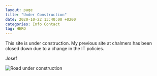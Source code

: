 ```yaml
---
layout: page
title: "Under Construction"
date: 2020-10-22 13:40:00 +0200
categories: Info Contact
tag: HERO
---
```

This site is under construction. My previous site at chalmers has been closed down due to a change in the IT policies. 

Josef


![Road under construction](https://upload.wikimedia.org/wikipedia/commons/6/67/Road_under_construction_%28Unsplash%29.jpg) 
